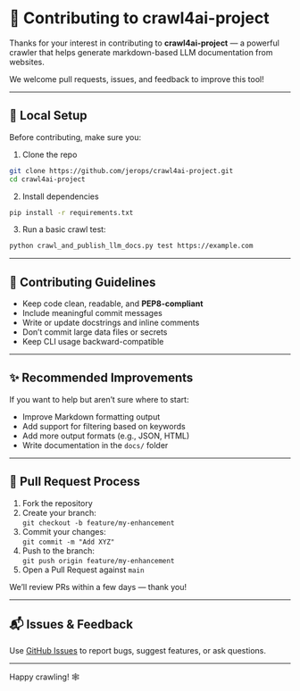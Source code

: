 # 🧩 Contributing to crawl4ai-project

Thanks for your interest in contributing to **crawl4ai-project** — a powerful crawler that helps generate markdown-based LLM documentation from websites.

We welcome pull requests, issues, and feedback to improve this tool!

---

## 🔧 Local Setup

Before contributing, make sure you:

1. Clone the repo

```bash
git clone https://github.com/jerops/crawl4ai-project.git
cd crawl4ai-project
```

2. Install dependencies

```bash
pip install -r requirements.txt
```

3. Run a basic crawl test:

```bash
python crawl_and_publish_llm_docs.py test https://example.com
```

---

## 🧪 Contributing Guidelines

- Keep code clean, readable, and **PEP8-compliant**
- Include meaningful commit messages
- Write or update docstrings and inline comments
- Don’t commit large data files or secrets
- Keep CLI usage backward-compatible

---

## ✨ Recommended Improvements

If you want to help but aren’t sure where to start:

- Improve Markdown formatting output
- Add support for filtering based on keywords
- Add more output formats (e.g., JSON, HTML)
- Write documentation in the `docs/` folder

---

## 🔀 Pull Request Process

1. Fork the repository  
2. Create your branch:  
   `git checkout -b feature/my-enhancement`  
3. Commit your changes:  
   `git commit -m "Add XYZ"`  
4. Push to the branch:  
   `git push origin feature/my-enhancement`  
5. Open a Pull Request against `main`

We’ll review PRs within a few days — thank you!

---

## 📬 Issues & Feedback

Use [GitHub Issues](https://github.com/jerops/crawl4ai-project/issues) to report bugs, suggest features, or ask questions.

---

Happy crawling! 🕸️
